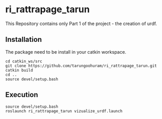 # ri_rattrapage_tarun
This Repository contains only Part 1 of the project - the creation of urdf.


## Installation
The package need to be install in your catkin workspace.
```
cd catkin_ws/src
git clone https://github.com/tarungoohuram/ri_rattrapage_tarun.git
catkin build
cd ..
source devel/setup.bash
```

## Execution

```
source devel/setup.bash
roslaunch ri_rattrapage_tarun vizualize_urdf.launch
```
